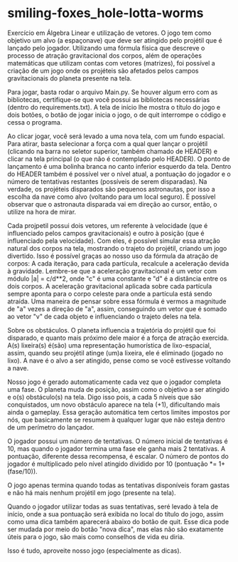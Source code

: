 # smiling-foxes_hole-lotta-worms
Exercício em Álgebra Linear e utilização de vetores. O jogo tem como objetivo um alvo (a espaçonave) que deve ser atingido pelo projétil que é lançado pelo jogador. Utilizando uma fórmula física que descreve o processo de atração gravitacional dos corpos, além de operações matemáticas que utilizam contas com vetores (matrizes), foi possível a criação de um jogo onde os projéteis são afetados pelos campos gravitacionais do planeta presente na tela. 

Para jogar, basta rodar o arquivo Main.py. Se houver algum erro com as bibliotecas, certifique-se que você possui as bibliotecas necessárias (dentro do requirements.txt). A tela de início lhe mostra o título do jogo e dois botões, o botão de jogar inicia o jogo, o de quit interrompe o código e cessa o programa. 

Ao clicar jogar, você será levado a uma nova tela, com um fundo espacial. Para atirar, basta selecionar a força com a qual quer lançar o projétil (clicando na barra no seletor superior, também chamado de HEADER) e clicar na tela principal (o que não é contemplado pelo HEADER). O ponto de lançamento é uma bolinha branca no canto inferior esquerdo da tela. Dentro do HEADER também é possível ver o nível atual, a pontuação do jogador e o número de tentativas restantes (possíveis de serem disparadas). Na verdade, os projéteis disparados são pequenos astronautas, por isso a escolha da nave como alvo (voltando para um local seguro). É possível observar que o astronauta disparada vai em direção ao cursor, então, o utilize na hora de mirar.

Cada projpetil possui dois vetores, um referente à velocidade (que é influenciado pelos campos gravitacionais) e outro à posição (que é influenciado pela velocidade). Com eles, é possível simular essa atração natural dos corpos na tela, mostrando o trajeto do projétil, criando um jogo divertido. Isso é possível graças ao nosso uso da fórmula da atração de corpos: A cada iteração, para cada partícula, recalcule a aceleração devida à gravidade. Lembre-se que a aceleração gravitacional é um vetor com módulo |a| = c/d**2, onde "c" é uma constante e "d" é a distância entre os dois corpos. A aceleração gravitacional aplicada sobre cada partícula sempre aponta para o corpo celeste para onde a partícula está sendo atraída. Uma maneira de pensar sobre essa fórmula é vermos a magnitude de "a" vezes a direção de "a", assim, conseguindo um vetor que é somado ao vetor "v" de cada objeto e influenciando o trajeto deles na tela. 

Sobre os obstáculos. O planeta influencia a trajetória do projétil que foi disparado, e quanto mais próximo dele maior é a força de atração exercida. A(s) lixeira(s) é(são) uma representação humorística de lixo-espacial, assim, quando seu projétil atinge (um)a lixeira, ele é eliminado (jogado no lixo). A nave é o alvo a ser atingido, pense como se você estivesse voltando a nave. 

Nosso jogo é gerado automaticamente cada vez que o jogador completa uma fase. O planeta muda de posição, assim como o objetivo a ser atingido e o(s) obstáculo(s) na tela. Digo isso pois, a cada 5 níveis que são conquistados, um novo obstáculo aparece na tela (+1), dificultando mais ainda o gameplay. Essa geração automática tem certos limites impostos por nós, que basicamente se resumem à qualquer lugar que não esteja dentro de um perímetro do lançador. 

O jogador possui um número de tentativas. O número inicial de tentativas é 10, mas quando o jogador termina uma fase ele ganha mais 2 tentativas. A pontuação, diferente dessa recompensa, é escalar. O número de pontos do jogador é multiplicado pelo nível atingido dividido por 10 (pontuação *= 1+(fase/10)).

O jogo apenas termina quando todas as tentativas disponíveis foram gastas e não há mais nenhum projétil em jogo (presente na tela). 

Quando o jogador utilizar todas as suas tentativas, seré levado à tela de início, onde a sua pontuação será exibida no local do título do jogo, assim como uma dica também aparecerá abaixo do botão de quit. Esse dica pode ser mudada por meio do botão "nova dica", mas elas não são exatamente úteis para o jogo, são mais como conselhos de vida eu diria. 

Isso é tudo, aproveite nosso jogo (especialmente as dicas).